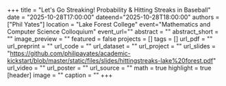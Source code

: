 +++ 
title = "Let's Go Streaking! Probability & Hitting Streaks in Baseball" 
date = "2025-10-28T17:00:00" 
dateend="2025-10-28T18:00:00" 
authors = ["Phil Yates"] 
location = "Lake Forest College" 
event="Mathematics and Computer Science Colloquium" 
event_url="" 
abstract = "" 
abstract_short = "" 
image_preview = "" 
featured = false 
projects = [] 
tags = [] 
url_pdf = "" 
url_preprint = "" 
url_code = "" 
url_dataset = "" 
url_project = "" 
url_slides = "https://github.com/philipayates/academic-kickstart/blob/master/static/files/slides/hittingstreaks-lake%20forest.pdf" 
url_video = "" 
url_poster = "" 
url_source = "" 
math = true 
highlight = true [header] 
image = "" 
caption = "" 
+++
